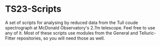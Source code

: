 TS23-Scripts
============

A set of scripts for analysing by reduced data from the Tull coude spectrograph at McDonald Observatory's 2.7m telescope. Feel free to use any of it. Most of these scripts use modules from the General and Telluric-Fitter repositories, so you will need those as well.
